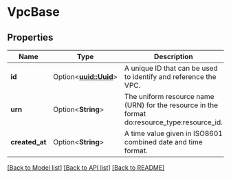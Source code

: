 # VpcBase

## Properties

Name | Type | Description | Notes
------------ | ------------- | ------------- | -------------
**id** | Option<[**uuid::Uuid**](uuid::Uuid.md)> | A unique ID that can be used to identify and reference the VPC. | [optional][readonly]
**urn** | Option<**String**> | The uniform resource name (URN) for the resource in the format do:resource_type:resource_id. | [optional]
**created_at** | Option<**String**> | A time value given in ISO8601 combined date and time format. | [optional][readonly]

[[Back to Model list]](../README.md#documentation-for-models) [[Back to API list]](../README.md#documentation-for-api-endpoints) [[Back to README]](../README.md)


